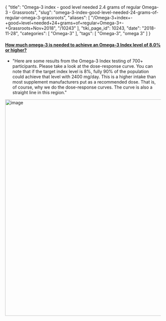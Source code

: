 {
    "title": "Omega-3 index - good level needed 2.4 grams of regular Omega-3 - Grassroots",
    "slug": "omega-3-index-good-level-needed-24-grams-of-regular-omega-3-grassroots",
    "aliases": [
        "/Omega-3+index+-+good+level+needed+24+grams+of+regular+Omega-3+-+Grassroots+Nov+2018",
        "/10243"
    ],
    "tiki_page_id": 10243,
    "date": "2018-11-28",
    "categories": [
        "Omega-3"
    ],
    "tags": [
        "Omega-3",
        "omega 3"
    ]
}


#### [How much omega-3 is needed to achieve an Omega-3 Index level of 8.0% or higher?](http://campaign.r20.constantcontact.com/render?m=1102722411090&ca=30a1939b-6370-4734-9b69-b2bcd9b4a99a)

* "Here are some results from the Omega-3 Index testing of 700+ participants.  Please take a look at the dose-response curve. You can note that if the target index level is 8%, fully 90% of the population could achieve that level with 2400 mg/day.  This is a higher intake than most supplement manufacturers put as a recommended dose.  That is, of course, why we do the dose-response curves.  The curve is also a straight line in this region."

<img src="https://d378j1rmrlek7x.cloudfront.net/attachments/jpeg/omega-3-index-of-8-grassroots.jpg" alt="image" width="700">